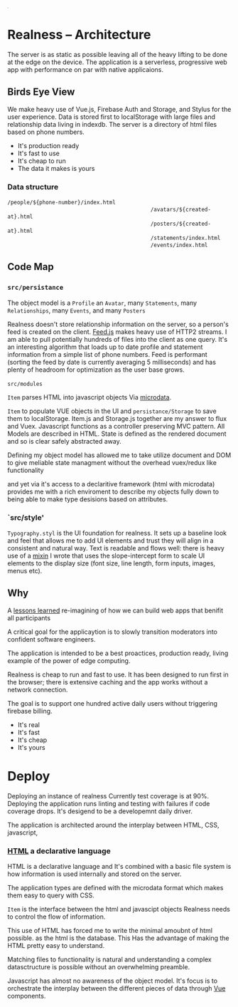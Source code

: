 
![realness online](../src/icons.svg)

# Realness – Architecture

The server is as static as possible leaving all of the heavy lifting to be done at the edge on the device. The application is a serverless, progressive web app with performance on par with native applicaions. 

## Birds Eye View

We make heavy use of Vue.js, Firebase Auth and Storage, and Stylus for the user experience. Data is stored first to localStorage with large files and relationship data living in indexdb. The server is a directory of html files based on phone numbers. 

- It's production ready
- It's fast to use
- It's cheap to run
- The data it makes is yours

### Data structure
```
/people/${phone-number}/index.html 
											 /avatars/${created-at}.html
										 	 /posters/${created-at}.html
											 /statements/index.html
	 										 /events/index.html
```

## Code Map

### `src/persistance`
The object model is a `Profile` an `Avatar`, many `Statements`, many `Relationships`, many `Events`, and many `Posters`

Realness doesn't store relationship information on the server, so a person's feed is created on the client. [Feed.js](https://github.com/scott-fryxell/realness/blob/master/src/views/Feed.vue) makes heavy use of HTTP2 streams. I am able to pull potentially hundreds of files into the client as one query. It's an interesting algorithm that loads up to date profile and statement information from a simple list of phone numbers. Feed is performant  (sorting the feed by date is currently averaging 5 milliseconds) and has plenty of headroom for optimization as the user base grows.


`src/modules`

`Item` parses HTML into javascript objects Via [microdata](https://www.w3.org/TR/microdata/).

`Item` to populate VUE objects in the UI and `persistance/Storage` to save them to localStorage. Item.js and Storage.js together are my answer to flux and Vuex. Javascript functions as a controller preserving MVC pattern. All Models are described in HTML. State is defined as the rendered document and so is clear safely abstracted away.

Defining my object model has allowed me to take utilize document and DOM to give meliable state managment without the overhead  vuex/redux like functionality

and yet via it's access to a declaritive framework (html with microdata) provides me with a rich enviroment to describe my objects fully down to being able to make type desisions based on attributes.

### `src/style'

`Typography.styl` is the UI foundation for realness. It sets up a baseline look and feel that allows me to add UI elements and trust they will align in a consistent and natural way. Text is readable and flows well: there is heavy use of a [mixin](https://github.com/scott-fryxell/realness/blob/master/src/style/mixins/between.styl) I wrote that uses the slope-intercept form to scale UI elements to the display size (font size, line length, form inputs, images, menus etc).

## Why
A [lessons learned](http://facebook.com) re-imagining of how we can build web apps that benifit all participants

A critical goal for the applicaytion is to slowly transition moderators into confident software engineers.

The application is intended to be a best proactices, production ready, living example of the power of edge computing.

Realness is cheap to run and fast to use. It has been designed to run first in the browser; there is extensive caching and the app works without a network connection.

The goal is to support  one hundred active daily users without triggering firebase billing.

- It's real
- It's fast
- It's cheap
- It's yours

# Deploy

Deploying an instance of realness
Currently test coverage is at 90%. Deploying the application runs linting and testing with failures if code coverage drops. It's desigend to be a developemnt daily driver.

The application is architected around the interplay between HTML, CSS, javascript,

### [HTML]() a declarative language
HTML is a declarative language and It's combined with a basic file system is how information is used internally and stored on the server.

The application types are defined with the microdata format which makes them easy to query with CSS.

`Item` is the interface between the html and javascipt objects Realness needs to control the flow of information.

This use of HTML has forced me to write the minimal amoubnt of html possible. as the html is the database. This Has the advantage of making the HTML pretty easy to understand.

Matching files to functionality is natural and understanding a complex datasctructure is possible without an overwhelming preamble.

Javascript has almost no awareness of the object model. It's focus is to orchestrate the interplay between the different pieces of data through [Vue](https://vuejs.org) components.
